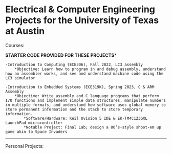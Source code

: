 # Electrical & Computer Engineering Projects for the University of Texas at Austin

Courses:

**STARTER CODE PROVIDED FOR THESE PROJECTS***

	-Introduction to Computing (ECE306), Fall 2022, LC3 assembly
 		*Objective: Learn how to program in and debug assembly, understand how an assembler works, and see and understand machine code using the LC3 simulator
   
 	-Introduction to Embedded Systems (ECE319K), Spring 2023, C & ARM Assembly
  		*Objective: Write assembly and C language programs that perform I/O functions and implement simple data structures, manipulate numbers in multiple formats, and understand how software uses global memory to store permanent information and the stack to store temporary information.
    		*Software/Hardware: Keil Uvision 5 IDE & EK-TM4C123GXL LaunchPad microcontroller
      		*Notable Project: Final Lab; design a 80’s-style shoot-em up game akin to Space Invaders
	
************************************************************************************
Personal Projects:

